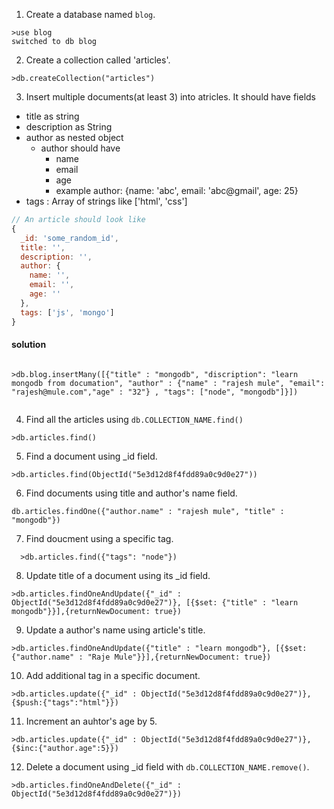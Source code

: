 1. Create a database named `blog`.
  ```
  >use blog
  switched to db blog

  ```
2. Create a collection called 'articles'.

  ```
  >db.createCollection("articles")
  ```
3. Insert multiple documents(at least 3) into atricles. It should have fields
  - title as string
  - description as String
  - author as nested object
    - author should have
      - name
      - email
      - age
      - example author: {name: 'abc', email: 'abc@gmail', age: 25}
  - tags : Array of strings like ['html', 'css'] 

```js
// An article should look like
{
  _id: 'some_random_id',
  title: '',
  description: '',
  author: {
    name: '',
    email: '',
    age: ''
  },
  tags: ['js', 'mongo']
}

```
#### solution


```

>db.blog.insertMany([{"title" : "mongodb", "discription": "learn mongodb from documation", "author" : {"name" : "rajesh mule", "email": "rajesh@mule.com","age" : "32"} , "tags": ["node", "mongodb"]}])


```

4. Find all the articles using `db.COLLECTION_NAME.find()`

```
>db.articles.find()
```
5. Find a document using _id field.
```
>db.articles.find(ObjectId("5e3d12d8f4fdd89a0c9d0e27"))
```

6. Find documents using title and author's name field.
  ```
  db.articles.findOne({"author.name" : "rajesh mule", "title" : "mongodb"})

  ```
7. Find doucment using a specific tag.
```
  >db.articles.find({"tags": "node"})

```

8. Update title of a document using its _id field.

```
>db.articles.findOneAndUpdate({"_id" : ObjectId("5e3d12d8f4fdd89a0c9d0e27")}, [{$set: {"title" : "learn mongodb"}}],{returnNewDocument: true})
```


9. Update a author's name using article's title.
```
>db.articles.findOneAndUpdate({"title" : "learn mongodb"}, [{$set: {"author.name" : "Raje Mule"}}],{returnNewDocument: true})
```

10. Add additional tag in a specific document.
```
>db.articles.update({"_id" : ObjectId("5e3d12d8f4fdd89a0c9d0e27")},{$push:{"tags":"html"}})

```
11. Increment an auhtor's age by 5.  
```
>db.articles.update({"_id" : ObjectId("5e3d12d8f4fdd89a0c9d0e27")},{$inc:{"author.age":5}})
```

12. Delete a document using _id field with `db.COLLECTION_NAME.remove()`.

```
>db.articles.findOneAndDelete({"_id" : ObjectId("5e3d12d8f4fdd89a0c9d0e27")})
```
